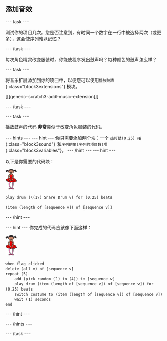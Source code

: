 ## 添加音效

\--- task \---

测试你的项目几次。您是否注意到，有时同一个数字在一行中被选择两次（或更多），这会使序列难以记忆？

\--- /task \---

每次角色精灵改变服装时，你能使程序发出鼓声吗？每种颜色的鼓声怎么样？

\--- task \---

将音乐扩展添加到你的项目中，以便您可以使用`播放鼓声`{:class="block3extensions"} 模块。

[[[generic-scratch3-add-music-extension]]]

\--- /task \---

\--- task \---

播放鼓声的代码 **非常**类似于改变角色服装的代码。

\--- hints \--- \--- hint \--- 你只需要添加两个块：一个 `击打鼓(0.25) 拍`{:class="block3sound"} 和`序列的第(序列的项目数)项`{:class="block3variables"}。 \--- /hint \--- \--- hint \---

以下是你需要的代码块：

![ballerina](images/ballerina.png)

```blocks3
play drum (\(1\) Snare Drum v) for (0.25) beats

(item (length of [sequence v]) of [sequence v])
```

\--- /hint \---

\--- hint \--- 你完成的代码应该像下面这样：

![ballerina](images/ballerina.png)

```blocks3
when flag clicked
delete (all v) of [sequence v]
repeat (5)
    add (pick random (1) to (4)) to [sequence v]
    play drum (item (length of [sequence v]) of [sequence v]) for (0.25) beats
    switch costume to (item (length of [sequence v]) of [sequence v])
    wait (1) seconds
end
```

\--- /hint \---

\--- /hints \---

\--- /task \---
